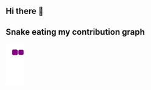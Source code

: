 ## Hi there 👋

<!--
**Jinsutk0375/Jinsutk0375** is a ✨ _special_ ✨ repository because its `README.md` (this file) appears on your GitHub profile.

Here are some ideas to get you started:

- 🔭 I’m currently working on ...
- 🌱 I’m currently learning ...
- 👯 I’m looking to collaborate on ...
- 🤔 I’m looking for help with ...
- 💬 Ask me about ...
- 📫 How to reach me: ...
- 😄 Pronouns: ...
- ⚡ Fun fact: ...
-->
## Snake eating my contribution graph
![snake gif](https://github.com/Jinsutk0375/Jinsutk0375/blob/output/github-contribution-grid-snake.gif)
